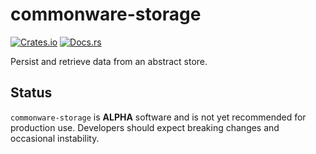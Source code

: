 # commonware-storage

[![Crates.io](https://img.shields.io/crates/v/commonware-storage.svg)](https://crates.io/crates/commonware-storage)
[![Docs.rs](https://docs.rs/commonware-storage/badge.svg)](https://docs.rs/commonware-storage)

Persist and retrieve data from an abstract store.

## Status

`commonware-storage` is **ALPHA** software and is not yet recommended for production use. Developers should expect breaking changes and occasional instability.